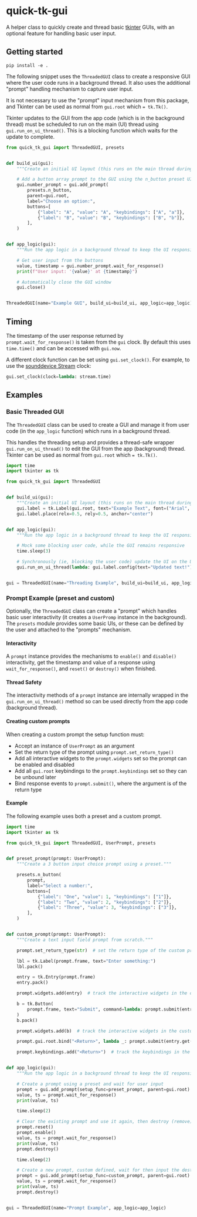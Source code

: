 # quick-tk-gui

A helper class to quickly create and thread basic [tkinter](https://docs.python.org/3/library/tkinter.html) GUIs, with an optional feature for handling basic user input.

## Getting started

```
pip install -e .
```

The following snippet uses the `ThreadedGUI` class to create a responsive GUI where the user code runs in a background thread. It also uses the additional "prompt" handling mechanism to capture user input.

It is not necessary to use the "prompt" input mechanism from this package, and Tkinter can be used as normal from `gui.root` which `= tk.Tk()`.

Tkinter updates to the GUI from the app code (which is in the background thread) must be scheduled to run on the main (UI) thread using `gui.run_on_ui_thread()`. This is a blocking function which waits for the update to complete.

```python
from quick_tk_gui import ThreadedGUI, presets


def build_ui(gui):
    """Create an initial UI layout (this runs on the main thread during init)."""

    # Add a button array prompt to the GUI using the n_button preset UI
    gui.number_prompt = gui.add_prompt(
        presets.n_button,
        parent=gui.root,
        label="Choose an option:",
        buttons=[
            {"label": "A", "value": "A", "keybindings": ["A", "a"]},
            {"label": "B", "value": "B", "keybindings": ["B", "b"]},
        ],
    )


def app_logic(gui):
    """Run the app logic in a background thread to keep the UI responsive."""

    # Get user input from the buttons
    value, timestamp = gui.number_prompt.wait_for_response()
    print(f"User input: '{value}' at {timestamp}")

    # Automatically close the GUI window
    gui.close()


ThreadedGUI(name="Example GUI", build_ui=build_ui, app_logic=app_logic)
```

## Timing

The timestamp of the user response returned by `prompt.wait_for_response()` is taken from the `gui` clock. By default this uses `time.time()` and can be accessed with `gui.now`.

A different clock function can be set using `gui.set_clock()`. For example, to use the [sounddevice Stream](https://python-sounddevice.readthedocs.io/en/0.3.15/api/streams.html#sounddevice.Stream) clock:

```python
gui.set_clock(clock=lambda: stream.time)
```

## Examples

### Basic Threaded GUI

The `ThreadedGUI` class can be used to create a GUI and manage it from user code (in the `app_logic` function) which runs in a background thread.

This handles the threading setup and provides a thread-safe wrapper `gui.run_on_ui_thread()` to edit the GUI from the app (background) thread. Tkinter can be used as normal from `gui.root` which `= tk.Tk()`.

```python
import time
import tkinter as tk

from quick_tk_gui import ThreadedGUI


def build_ui(gui):
    """Create an initial UI layout (this runs on the main thread during init)."""
    gui.label = tk.Label(gui.root, text="Example Text", font=("Arial", 14))
    gui.label.place(relx=0.5, rely=0.5, anchor="center")


def app_logic(gui):
    """Run the app logic in a background thread to keep the UI responsive."""

    # Mock some blocking user code, while the GUI remains responsive
    time.sleep(3)

    # Synchronously (ie, blocking the user code) update the UI on the UI thread
    gui.run_on_ui_thread(lambda: gui.label.config(text="Updated text!"))


gui = ThreadedGUI(name="Threading Example", build_ui=build_ui, app_logic=app_logic)
```

### Prompt Example (preset and custom)

Optionally, the `ThreadedGUI` class can create a "prompt" which handles basic user interactivity (it creates a `UserPromp` instance in the background). The `presets` module provides some basic UIs, or these can be defined by the user and attached to the "prompts" mechanism.

#### Interactivity

A `prompt` instance provides the mechanisms to `enable()` and `disable()` interactivity, get the timestamp and value of a response using `wait_for_response()`, and `reset()` or `destroy()` when finished.

#### Thread Safety

The interactivity methods of a `prompt` instance are internally wrapped in the `gui.run_on_ui_thread()` method so can be used directly from the app code (background thread).

#### Creating custom prompts

When creating a custom prompt the setup function must:
- Accept an instance of `UserPrompt` as an argument
- Set the return type of the prompt using `prompt.set_return_type()`
- Add all interactive widgets to the `prompt.widgets` set so the prompt can be enabled and disabled
- Add all `gui.root` keybindings to the `prompt.keybindings` set so they can be unbound later
- Bind response events to `prompt.submit()`, where the argument is of the return type

#### Example

The following example uses both a preset and a custom prompt.

```python
import time
import tkinter as tk

from quick_tk_gui import ThreadedGUI, UserPrompt, presets


def preset_prompt(prompt: UserPrompt):
    """Create a 3 button input choice prompt using a preset."""

    presets.n_button(
        prompt,
        label="Select a number:",
        buttons=[
            {"label": "One", "value": 1, "keybindings": ["1"]},
            {"label": "Two", "value": 2, "keybindings": ["2"]},
            {"label": "Three", "value": 3, "keybindings": ["3"]},
        ],
    )


def custom_prompt(prompt: UserPrompt):
    """Create a text input field prompt from scratch."""

    prompt.set_return_type(str)  # set the return type of the custom prompt

    lbl = tk.Label(prompt.frame, text="Enter something:")
    lbl.pack()

    entry = tk.Entry(prompt.frame)
    entry.pack()

    prompt.widgets.add(entry)  # track the interactive widgets in the custom prompt

    b = tk.Button(
        prompt.frame, text="Submit", command=lambda: prompt.submit(entry.get())
    )
    b.pack()

    prompt.widgets.add(b)  # track the interactive widgets in the custom prompt

    prompt.gui.root.bind("<Return>", lambda _: prompt.submit(entry.get()))

    prompt.keybindings.add("<Return>")  # track the keybindings in the custom prompt


def app_logic(gui):
    """Run the app logic in a background thread to keep the UI responsive."""

    # Create a prompt using a preset and wait for user input
    prompt = gui.add_prompt(setup_func=preset_prompt, parent=gui.root)
    value, ts = prompt.wait_for_response()
    print(value, ts)

    time.sleep(2)

    # Clear the existing prompt and use it again, then destroy (remove) it
    prompt.reset()
    prompt.enable()
    value, ts = prompt.wait_for_response()
    print(value, ts)
    prompt.destroy()

    time.sleep(2)

    # Create a new prompt, custom defined, wait for then input the destroy it
    prompt = gui.add_prompt(setup_func=custom_prompt, parent=gui.root)
    value, ts = prompt.wait_for_response()
    print(value, ts)
    prompt.destroy()


gui = ThreadedGUI(name="Prompt Example", app_logic=app_logic)
```
